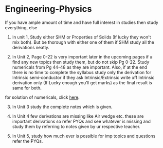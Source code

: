 # Engineering-Physics
If you have ample amount of time and have full interest in studies then study everything, else 
1. In unit 1, Study either SHM or Properties of Solids (If lucky they won't mix both). But be thorough with either one of them if SHM study all the derivations neatly.

2. In Unit 2, Page 0-22 is very important later in the upcoming pages if u find any new topics then study them, but do not skip Pg 0-22. Study numericals from Pg 44-48 as they are important. Also, if at the end there is no time to complete the syllabus study only the derivation for Intrinsic semi-conductor if they ask Intrinsic/Extrinsic write off Intrinsic derivation only (If Lucky enough you'll get marks) as the final result is same for both.

for solution of numericals, click [here](https://studylib.net/doc/5622118/numericals-on-semiconductors).

3. In Unit 3 study the complete notes which is given.

4. In Unit 4 few derivations are missing like Air wedge etc. these are important derivations so refer PYQs and see whatever is missing and study them by referring to notes given by ur respective teacher.

5. In Unit 5, study how much ever is possible for imp topics and questions refer the PYQs.
